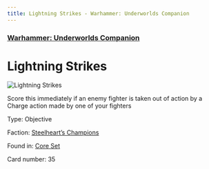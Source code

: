 ```yaml
---
title: Lightning Strikes - Warhammer: Underworlds Companion
---
```


### [Warhammer: Underworlds Companion](https://guidokessels.github.io/wh-underworlds)

  

# Lightning Strikes

![Lightning Strikes](https://warhammerunderworlds.com/wp-content/uploads/sites/6/2017/12/035_ENG-Lightning-Strikes.png)

Score this immediately if an enemy fighter is taken out of action by a Charge action made by one of your fighters

Type: Objective

Faction: [Steelheart’s Champions](https://guidokessels.github.io/wh-underworlds/factions/steelhearts-champions)

Found in: [Core Set](https://guidokessels.github.io/wh-underworlds/locations/core-set)

Card number: 35

